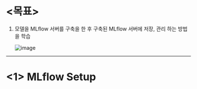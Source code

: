 # <목표>

1. 모델을 MLflow 서버를 구축을 한 후 구축된 MLflow 서버에 저장, 관리 하는 방법을 학습
    
    ![image](https://user-images.githubusercontent.com/108987773/216822691-c64a0704-873c-4a3e-bea6-cf250ad7092f.png)

---
# <1> MLflow Setup


